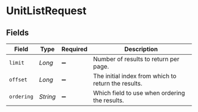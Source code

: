 # UnitListRequest


## Fields

| Field                                               | Type                                                | Required                                            | Description                                         |
| --------------------------------------------------- | --------------------------------------------------- | --------------------------------------------------- | --------------------------------------------------- |
| `limit`                                             | *Long*                                              | :heavy_minus_sign:                                  | Number of results to return per page.               |
| `offset`                                            | *Long*                                              | :heavy_minus_sign:                                  | The initial index from which to return the results. |
| `ordering`                                          | *String*                                            | :heavy_minus_sign:                                  | Which field to use when ordering the results.       |